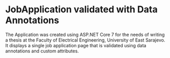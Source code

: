 # JobApplication validated with Data Annotations
The Application was created using ASP.NET Core 7 for the needs of writing a thesis at the Faculty of Electrical Engineering, University of East Sarajevo. It displays a single job application page that is validated using data annotations and custom attributes.
